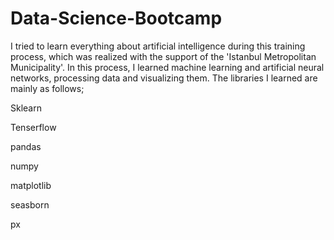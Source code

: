 # Data-Science-Bootcamp
I tried to learn everything about artificial intelligence during this training process, which was realized with the support of the 'Istanbul Metropolitan Municipality'. In this process, I learned machine learning and artificial neural networks, processing data and visualizing them. The libraries I learned are mainly as follows;

Sklearn

Tenserflow

pandas

numpy

matplotlib

seasborn

px
